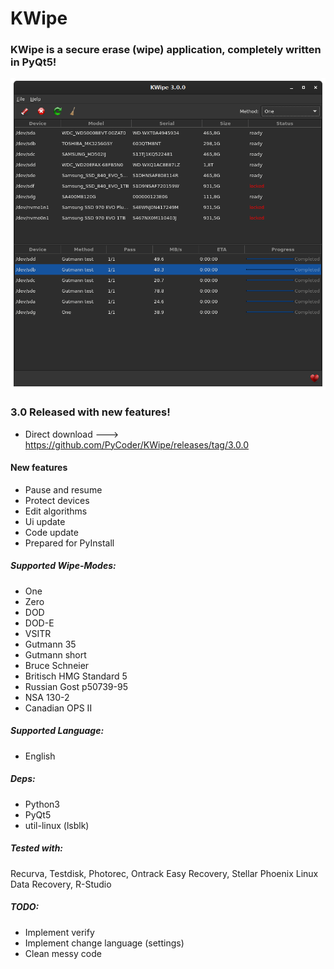 # KWipe
### KWipe is a secure erase (wipe) application, completely written in PyQt5!

![KWipe 3.0.0](https://github.com/PyCoder/KWipe/blob/KWipe-3.0.0/screenshots/main.png?raw=true)


### 3.0 Released with new features!
- Direct download ---> https://github.com/PyCoder/KWipe/releases/tag/3.0.0

#### New features
- Pause and resume
- Protect devices
- Edit algorithms
- Ui update
- Code update
- Prepared for PyInstall

##### Supported Wipe-Modes:
- One
- Zero
- DOD
- DOD-E
- VSITR
- Gutmann 35 
- Gutmann short
- Bruce Schneier
- Britisch HMG Standard 5
- Russian Gost p50739-95
- NSA 130-2
- Canadian OPS II 

##### Supported Language:
- English

##### Deps:
- Python3
- PyQt5
- util-linux (lsblk)


##### Tested with:
Recurva, Testdisk, Photorec, Ontrack Easy Recovery, Stellar Phoenix Linux Data Recovery, R-Studio 

##### TODO:
- Implement verify
- Implement change language (settings)
- Clean messy code
